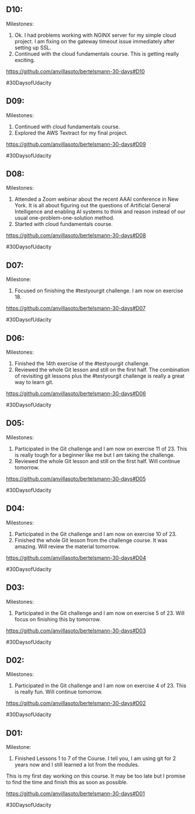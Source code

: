 D10:
----------

Milestones:
1. Ok. I had problems working with NGINX server for my simple cloud project. I am fixing on the gateway timeout issue immediately after setting up SSL.
2. Continued with the cloud fundamentals course. This is getting really exciting. 

https://github.com/anvillasoto/bertelsmann-30-days#D10

&#35;30DaysofUdacity


D09:
----------

Milestones:
1. Continued with cloud fundamentals course. 
2. Explored the AWS Textract for my final project. 

https://github.com/anvillasoto/bertelsmann-30-days#D09

&#35;30DaysofUdacity


D08:
----------

Milestones:
1. Attended a Zoom webinar about the recent AAAI conference in New York. It is all about figuring out the questions of Artificial General Intelligence and enabling AI systems to think and reason instead of our usual one-problem-one-solution method. 
2. Started with cloud fundamentals course. 

https://github.com/anvillasoto/bertelsmann-30-days#D08

&#35;30DaysofUdacity


D07:
----------

Milestone:
1. Focused on finishing the #testyourgit challenge. I am now on exercise 18.  

https://github.com/anvillasoto/bertelsmann-30-days#D07

&#35;30DaysofUdacity


D06:
----------

Milestones:
1. Finished the 14th exercise of the #testyourgit challenge. 
2. Reviewed the whole Git lesson and still on the first half. The combination of revisiting git lessons plus the #testyourgit challenge is really a great way to learn git. 

https://github.com/anvillasoto/bertelsmann-30-days#D06

&#35;30DaysofUdacity


D05:
----------

Milestones:
1. Participated in the Git challenge and I am now on exercise 11 of 23. This is really tough for a beginner like me but I am taking the challenge.
2. Reviewed the whole Git lesson and still on the first half. Will continue tomorrow.

https://github.com/anvillasoto/bertelsmann-30-days#D05

&#35;30DaysofUdacity


D04:
----------

Milestones:
1. Participated in the Git challenge and I am now on exercise 10 of 23. 
2. Finished the whole Git lesson from the challenge course. It was amazing. Will review the material tomorrow.

https://github.com/anvillasoto/bertelsmann-30-days#D04

&#35;30DaysofUdacity

D03:
----------

Milestones:
1. Participated in the Git challenge and I am now on exercise 5 of 23. Will focus on finishing this by tomorrow.

https://github.com/anvillasoto/bertelsmann-30-days#D03

&#35;30DaysofUdacity


D02:
----------

Milestones:
1. Participated in the Git challenge and I am now on exercise 4 of 23. This is really fun. Will continue tomorrow.

https://github.com/anvillasoto/bertelsmann-30-days#D02

&#35;30DaysofUdacity


D01:
----------

Milestone:
1. Finished Lessons 1 to 7 of the Course. I tell you, I am using git for 2 years now and I still learned a lot from the modules. 

This is my first day working on this course. It may be too late but I promise to find the time and finish this as soon as possible.

https://github.com/anvillasoto/bertelsmann-30-days#D01

&#35;30DaysofUdacity